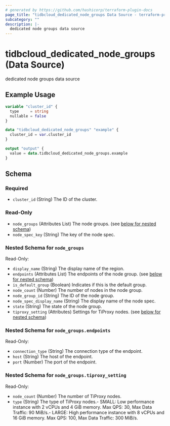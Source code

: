 ```yaml
---
# generated by https://github.com/hashicorp/terraform-plugin-docs
page_title: "tidbcloud_dedicated_node_groups Data Source - terraform-provider-tidbcloud"
subcategory: ""
description: |-
  dedicated node groups data source
---
```


# tidbcloud_dedicated_node_groups (Data Source)

dedicated node groups data source

## Example Usage

```terraform
variable "cluster_id" {
  type     = string
  nullable = false
}

data "tidbcloud_dedicated_node_groups" "example" {
  cluster_id = var.cluster_id
}

output "output" {
  value = data.tidbcloud_dedicated_node_groups.example
}
```

<!-- schema generated by tfplugindocs -->
## Schema

### Required

- `cluster_id` (String) The ID of the cluster.

### Read-Only

- `node_groups` (Attributes List) The node groups. (see [below for nested schema](#nestedatt--node_groups))
- `node_spec_key` (String) The key of the node spec.

<a id="nestedatt--node_groups"></a>
### Nested Schema for `node_groups`

Read-Only:

- `display_name` (String) The display name of the region.
- `endpoints` (Attributes List) The endpoints of the node group. (see [below for nested schema](#nestedatt--node_groups--endpoints))
- `is_default_group` (Boolean) Indicates if this is the default group.
- `node_count` (Number) The number of nodes in the node group.
- `node_group_id` (String) The ID of the node group.
- `node_spec_display_name` (String) The display name of the node spec.
- `state` (String) The state of the node group.
- `tiproxy_setting` (Attributes) Settings for TiProxy nodes. (see [below for nested schema](#nestedatt--node_groups--tiproxy_setting))

<a id="nestedatt--node_groups--endpoints"></a>
### Nested Schema for `node_groups.endpoints`

Read-Only:

- `connection_type` (String) The connection type of the endpoint.
- `host` (String) The host of the endpoint.
- `port` (Number) The port of the endpoint.


<a id="nestedatt--node_groups--tiproxy_setting"></a>
### Nested Schema for `node_groups.tiproxy_setting`

Read-Only:

- `node_count` (Number) The number of TiProxy nodes.
- `type` (String) The type of TiProxy nodes.- SMALL: Low performance instance with 2 vCPUs and 4 GiB memory. Max QPS: 30, Max Data Traffic: 90 MiB/s.- LARGE: High performance instance with 8 vCPUs and 16 GiB memory. Max QPS: 100, Max Data Traffic: 300 MiB/s.
